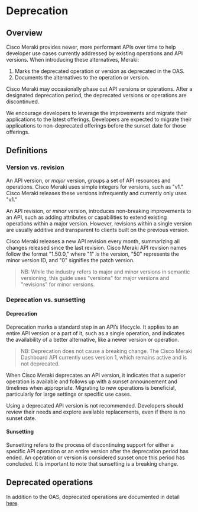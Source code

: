 # Deprecation

## Overview

Cisco Meraki provides newer, more performant APIs over time to help developer use cases currently addressed by existing operations and API versions. When introducing these alternatives, Meraki:

1. Marks the deprecated operation or version as deprecated in the OAS.
2. Documents the alternatives to the operation or version.

Cisco Meraki may occasionally phase out API versions or operations. After a designated deprecation period, the deprecated versions or operations are discontinued.

We encourage developers to leverage the improvements and migrate their applications to the latest offerings. Developers are expected to migrate their applications to non-deprecated offerings before the sunset date for those offerings.

## Definitions

### Version vs. revision

An API version, or _major_ version, groups a set of API resources and operations. Cisco Meraki uses simple integers for versions, such as "v1." Cisco Meraki releases these versions infrequently and currently only uses "v1."

An API revision, or _minor_ version, introduces non-breaking improvements to an API, such as adding attributes or capabilities to extend existing operations within a major version. However, revisions within a single version are usually additive and transparent to clients built on the previous version.

Cisco Meraki releases a new API revision every month, summarizing all changes released since the last revision. Cisco Meraki API revision names follow the format "1.50.0," where "1" is the version, "50" represents the minor version ID, and "0" signifies the patch version.

> NB: While the industry refers to major and minor versions in semantic versioning, this guide uses "versions" for major versions and "revisions" for minor versions.

### Deprecation vs. sunsetting

#### Deprecation

Deprecation marks a standard step in an API’s lifecycle. It applies to an entire API version or a part of it, such as a single operation, and indicates the availability of a better alternative, like a newer version or operation. 

> NB: Deprecation does not cause a breaking change. The Cisco Meraki Dashboard API currently uses version 1, which remains active and is not deprecated.

When Cisco Meraki deprecates an API version, it indicates that a superior operation is available and follows up with a sunset announcement and timelines when appropriate. Migrating to new operations is beneficial, particularly for large settings or specific use cases. 

Using a deprecated API version is not recommended. Developers should review their needs and explore available replacements, even if there is no sunset date.

#### Sunsetting

Sunsetting refers to the process of discontinuing support for either a specific API operation or an entire version after the deprecation period has ended. An operation or version is considered sunset once this period has concluded. It is important to note that sunsetting is a breaking change.

## Deprecated operations

In addition to the OAS, deprecated operations are documented in detail [here](deprecated-operations.md).
